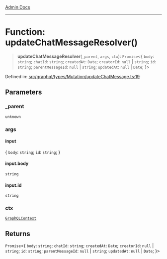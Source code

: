 [Admin Docs](/)

***

# Function: updateChatMessageResolver()

> **updateChatMessageResolver**(`_parent`, `args`, `ctx`): `Promise`\<\{ `body`: `string`; `chatId`: `string`; `createdAt`: `Date`; `creatorId`: `null` \| `string`; `id`: `string`; `parentMessageId`: `null` \| `string`; `updatedAt`: `null` \| `Date`; \}\>

Defined in: [src/graphql/types/Mutation/updateChatMessage.ts:19](https://github.com/Sourya07/talawa-api/blob/2dc82649c98e5346c00cdf926fe1d0bc13ec1544/src/graphql/types/Mutation/updateChatMessage.ts#L19)

## Parameters

### \_parent

`unknown`

### args

#### input

\{ `body`: `string`; `id`: `string`; \}

#### input.body

`string`

#### input.id

`string`

### ctx

[`GraphQLContext`](../../../../context/type-aliases/GraphQLContext.md)

## Returns

`Promise`\<\{ `body`: `string`; `chatId`: `string`; `createdAt`: `Date`; `creatorId`: `null` \| `string`; `id`: `string`; `parentMessageId`: `null` \| `string`; `updatedAt`: `null` \| `Date`; \}\>
